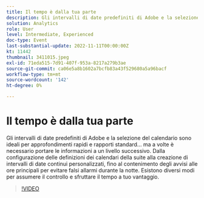 ```yaml
---
title: Il tempo è dalla tua parte
description: Gli intervalli di date predefiniti di Adobe e la selezione del calendario sono ideali per approfondimenti rapidi e rapporti standard... ma a volte è necessario portare le informazioni a un livello successivo. Dalla configurazione delle definizioni dei calendari della suite alla creazione di intervalli di date continui personalizzati, fino al contenimento degli avvisi alle ore principali per evitare falsi allarmi durante la notte. Esistono diversi modi per assumere il controllo e sfruttare il tempo a tuo vantaggio.
solution: Analytics
role: User
level: Intermediate, Experienced
doc-type: Event
last-substantial-update: 2022-11-11T00:00:00Z
kt: 11442
thumbnail: 3411015.jpeg
exl-id: 71eda515-7d91-407f-953a-8217a279b3ae
source-git-commit: ca06e5a8b1602a7bcfb83a43f529680a5a96bacf
workflow-type: tm+mt
source-wordcount: '142'
ht-degree: 0%

---
```


# Il tempo è dalla tua parte

Gli intervalli di date predefiniti di Adobe e la selezione del calendario sono ideali per approfondimenti rapidi e rapporti standard... ma a volte è necessario portare le informazioni a un livello successivo. Dalla configurazione delle definizioni dei calendari della suite alla creazione di intervalli di date continui personalizzati, fino al contenimento degli avvisi alle ore principali per evitare falsi allarmi durante la notte. Esistono diversi modi per assumere il controllo e sfruttare il tempo a tuo vantaggio.

>[!VIDEO](https://video.tv.adobe.com/v/3411015/?quality=12&learn=on)
